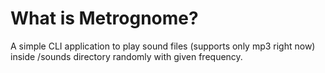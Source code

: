 # What is Metrognome?

A simple CLI application to play sound files (supports only mp3 right now) inside /sounds directory randomly with given frequency.
